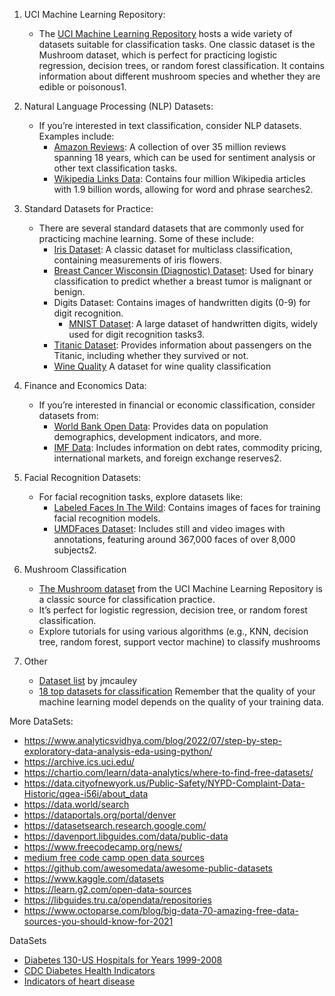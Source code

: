 1. UCI Machine Learning Repository:
    - The [UCI Machine Learning Repository](https://archive.ics.uci.edu/datasets) hosts a wide variety of datasets suitable for classification tasks. One classic dataset is the Mushroom dataset, which is perfect for practicing logistic regression, decision trees, or random forest classification. It contains information about different mushroom species and whether they are edible or poisonous1.
2. Natural Language Processing (NLP) Datasets:
    - If you’re interested in text classification, consider NLP datasets. Examples include:
        - [Amazon Reviews](https://www.kaggle.com/datasets/kritanjalijain/amazon-reviews): A collection of over 35 million reviews spanning 18 years, which can be used for sentiment analysis or other text classification tasks.
        - [Wikipedia Links Data](https://www.datacamp.com/blog/classification-machine-learning): Contains four million Wikipedia articles with 1.9 billion words, allowing for word and phrase searches2.
3. Standard Datasets for Practice:
    - There are several standard datasets that are commonly used for practicing machine learning. Some of these include:
        - [Iris Dataset](https://archive.ics.uci.edu/dataset/53/iris): A classic dataset for multiclass classification, containing measurements of iris flowers.
        - [Breast Cancer Wisconsin (Diagnostic) Dataset](https://archive.ics.uci.edu/dataset/17/breast+cancer+wisconsin+diagnostic): Used for binary classification to predict whether a breast tumor is malignant or benign.
        - Digits Dataset: Contains images of handwritten digits (0-9) for digit recognition.
            - [MNIST Dataset](https://machinelearningmastery.com/standard-machine-learning-datasets/): A large dataset of handwritten digits, widely used for digit recognition tasks3.
        - [Titanic Dataset](https://www.kaggle.com/c/titanic/data): Provides information about passengers on the Titanic, including whether they survived or not.
        - [Wine Quality](https://machinelearningmastery.com/standard-machine-learning-datasets/) A dataset for wine quality classification

4. Finance and Economics Data:
    - If you’re interested in financial or economic classification, consider datasets from:
        - [World Bank Open Data](https://datacatalog.worldbank.org/home): Provides data on population demographics, development indicators, and more.
        - [IMF Data](https://www.datacamp.com/blog/classification-machine-learning): Includes information on debt rates, commodity pricing, international markets, and foreign exchange reserves2.
5. Facial Recognition Datasets:
    - For facial recognition tasks, explore datasets like:
        - [Labeled Faces In The Wild](https://vis-www.cs.umass.edu/lfw/): Contains images of faces for training facial recognition models.
        - [UMDFaces Dataset](https://www.datacamp.com/blog/classification-machine-learning): Includes still and video images with annotations, featuring around 367,000 faces of over 8,000 subjects2.
6. Mushroom Classification
    - [The Mushroom dataset](https://archive.ics.uci.edu/ml/datasets/Mushroom) from the UCI Machine Learning Repository is a classic source for classification practice.
    - It’s perfect for logistic regression, decision tree, or random forest classification.
    - Explore tutorials for using various algorithms (e.g., KNN, decision tree, random forest, support vector machine) to classify mushrooms
7. Other
    - [Dataset list](https://cseweb.ucsd.edu/~jmcauley/datasets.html#amazon_reviews) by jmcauley
    - [18 top datasets for classification](https://www.interviewquery.com/p/classification-projects)
Remember that the quality of your machine learning model depends on the quality of your training data. 


More DataSets:

- https://www.analyticsvidhya.com/blog/2022/07/step-by-step-exploratory-data-analysis-eda-using-python/
- https://archive.ics.uci.edu/
- https://chartio.com/learn/data-analytics/where-to-find-free-datasets/
- https://data.cityofnewyork.us/Public-Safety/NYPD-Complaint-Data-Historic/qgea-i56i/about_data
- https://data.world/search
- https://dataportals.org/portal/denver
- https://datasetsearch.research.google.com/
- https://davenport.libguides.com/data/public-data
- https://www.freecodecamp.org/news/
- [medium free code camp open data sources](https-medium-freecodecamp-org-best-free-open-data-sources-anyone-can-use-a65b514b0f2d/)
- https://github.com/awesomedata/awesome-public-datasets
- https://www.kaggle.com/datasets
- https://learn.g2.com/open-data-sources
- https://libguides.tru.ca/opendata/repositories
- https://www.octoparse.com/blog/big-data-70-amazing-free-data-sources-you-should-know-for-2021



DataSets
- [Diabetes 130-US Hospitals for Years 1999-2008](https://archive.ics.uci.edu/dataset/296/diabetes+130-us+hospitals+for+years+1999-2008)
- [CDC Diabetes Health Indicators](https://archive.ics.uci.edu/dataset/891/cdc+diabetes+health+indicators)
- [Indicators of heart disease](https://www.kaggle.com/datasets/kamilpytlak/personal-key-indicators-of-heart-disease)